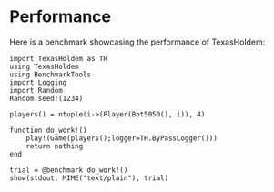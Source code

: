 # Performance

Here is a benchmark showcasing the performance of TexasHoldem:

```@example
import TexasHoldem as TH
using TexasHoldem
using BenchmarkTools
import Logging
import Random
Random.seed!(1234)

players() = ntuple(i->(Player(Bot5050(), i)), 4)

function do_work!()
    play!(Game(players();logger=TH.ByPassLogger()))
    return nothing
end

trial = @benchmark do_work!()
show(stdout, MIME("text/plain"), trial)
```
